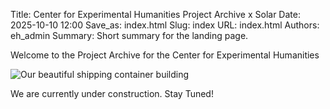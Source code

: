 Title: Center for Experimental Humanities Project Archive x Solar
Date: 2025-10-10 12:00
Save_as: index.html
Slug: index
URL: index.html
Authors: eh_admin
Summary: Short summary for the landing page.

Welcome to the Project Archive for the Center for Experimental Humanities


![Our beautiful shipping container building]({static}/images/solar4.png)

We are currently under construction. Stay Tuned!
